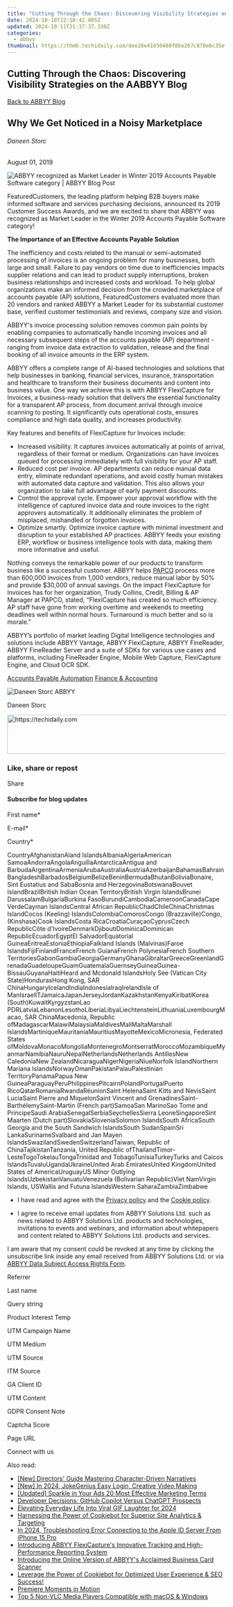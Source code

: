 ```yaml
---
title: "Cutting Through the Chaos: Discovering Visibility Strategies on the AABBYY Blog"
date: 2024-10-10T22:50:42.805Z
updated: 2024-10-11T21:37:37.330Z
categories:
  - abbyy
thumbnail: https://thmb.techidaily.com/dee28e41650480f8be267c870e6c35efe9b36fe181500be81f958d9b44354162.jpg
---
```


## Cutting Through the Chaos: Discovering Visibility Strategies on the AABBYY Blog

[Back to ABBYY Blog](https://tools.techidaily.com/abbyy/products/)

## Why We Get Noticed in a Noisy Marketplace

###### Daneen Storc

August 01, 2019

![ABBYY recognized as Market Leader in Winter 2019 Accounts Payable Software category | ABBYY Blog Post](https://static5.abbyy.com/abbyycommedia/25365/10707.png) 

FeaturedCustomers, the leading platform helping B2B buyers make informed software and services purchasing decisions, announced its 2019 Customer Success Awards, and we are excited to share that ABBYY was recognized as Market Leader in the Winter 2019 Accounts Payable Software category!

**The Importance of an Effective Accounts Payable Solution**

The inefficiency and costs related to the manual or semi-automated processing of invoices is an ongoing problem for many businesses, both large and small. Failure to pay vendors on time due to inefficiencies impacts supplier relations and can lead to product supply interruptions, broken business relationships and increased costs and workload. To help global organizations make an informed decision from the crowded marketplace of accounts payable (AP) solutions, FeaturedCustomers evaluated more than 20 vendors and ranked ABBYY a Market Leader for its substantial customer base, verified customer testimonials and reviews, company size and vision.

ABBYY's invoice processing solution removes common pain points by enabling companies to automatically handle incoming invoices and all necessary subsequent steps of the accounts payable (AP) department - ranging from invoice data extraction to validation, release and the final booking of all invoice amounts in the ERP system.

ABBYY offers a complete range of AI-based technologies and solutions that help businesses in banking, financial services, insurance, transportation and healthcare to transform their business documents and content into business value. One way we achieve this is with ABBYY FlexiCapture for Invoices, a business-ready solution that delivers the essential functionality for a transparent AP process, from document arrival through invoice scanning to posting. It significantly cuts operational costs, ensures compliance and high data quality, and increases productivity.

Key features and benefits of FlexiCapture for Invoices include:

* Increased visibility. It captures invoices automatically at points of arrival, regardless of their format or medium. Organizations can have invoices queued for processing immediately with full visibility for your AP staff.
* Reduced cost per invoice. AP departments can reduce manual data entry, eliminate redundant operations, and avoid costly human mistakes with automated data capture and validation. This also allows your organization to take full advantage of early payment discounts.
* Control the approval cycle. Empower your approval workflow with the intelligence of captured invoice data and route invoices to the right approvers automatically. It additionally eliminates the problem of misplaced, mishandled or forgotten invoices.
* Optimize smartly. Optimize invoice capture with minimal investment and disruption to your established AP practices. ABBYY feeds your existing ERP, workflow or business intelligence tools with data, making them more informative and useful.

Nothing conveys the remarkable power of our products to transform business like a successful customer. ABBYY helps [PAPCO](https://tools.techidaily.com/abbyy/products/) process more than 600,000 invoices from 1,000 vendors, reduce manual labor by 50% and provide $30,000 of annual savings. On the impact FlexiCapture for Invoices has for her organization, Trudy Collins, Credit, Billing & AP Manager at PAPCO, stated, “FlexiCapture has created so much efficiency. AP staff have gone from working overtime and weekends to meeting deadlines well within normal hours. Turnaround is much better and so is morale.”

ABBYY’s portfolio of market leading Digital Intelligence technologies and solutions include ABBYY Vantage, ABBYY FlexiCapture, ABBYY FineReader, ABBYY FineReader Server and a suite of SDKs for various use cases and platforms, including FineReader Engine, Mobile Web Capture, FlexiCapture Engine, and Cloud OCR SDK.

[Accounts Payable Automation](https://tools.techidaily.com/abbyy/products/) [Finance & Accounting](https://tools.techidaily.com/abbyy/products/) 

![Daneen Storc ABBYY](https://static4.abbyy.com/abbyycommedia/25721/daneen-retouched-99x99.png)

Daneen Storc

<!-- affiliate ads begin -->
<a href="https://appsumo.8odi.net/c/5597632/2123732/7443" target="_top" id="2123732">
  <img src="//a.impactradius-go.com/display-ad/7443-2123732" border="0" alt="https://techidaily.com" width="600" height="90"/>
</a>
<img height="0" width="0" src="https://appsumo.8odi.net/i/5597632/2123732/7443" style="position:absolute;visibility:hidden;" border="0" />
<!-- affiliate ads end -->

### Like, share or repost

Share 

#### Subscribe for blog updates

First name\*

E-mail\*

Сountry\*

СountryAfghanistanAland IslandsAlbaniaAlgeriaAmerican SamoaAndorraAngolaAnguillaAntarcticaAntigua and BarbudaArgentinaArmeniaArubaAustraliaAustriaAzerbaijanBahamasBahrainBangladeshBarbadosBelgiumBelizeBeninBermudaBhutanBoliviaBonaire, Sint Eustatius and SabaBosnia and HerzegovinaBotswanaBouvet IslandBrazilBritish Indian Ocean TerritoryBritish Virgin IslandsBrunei DarussalamBulgariaBurkina FasoBurundiCambodiaCameroonCanadaCape VerdeCayman IslandsCentral African RepublicChadChileChinaChristmas IslandCocos (Keeling) IslandsColombiaComorosCongo (Brazzaville)Congo, (Kinshasa)Cook IslandsCosta RicaCroatiaCuraçaoCyprusCzech RepublicCôte d'IvoireDenmarkDjiboutiDominicaDominican RepublicEcuadorEgyptEl SalvadorEquatorial GuineaEritreaEstoniaEthiopiaFalkland Islands (Malvinas)Faroe IslandsFijiFinlandFranceFrench GuianaFrench PolynesiaFrench Southern TerritoriesGabonGambiaGeorgiaGermanyGhanaGibraltarGreeceGreenlandGrenadaGuadeloupeGuamGuatemalaGuernseyGuineaGuinea-BissauGuyanaHaitiHeard and Mcdonald IslandsHoly See (Vatican City State)HondurasHong Kong, SAR ChinaHungaryIcelandIndiaIndonesiaIraqIrelandIsle of ManIsraelITJamaicaJapanJerseyJordanKazakhstanKenyaKiribatiKorea (South)KuwaitKyrgyzstanLao PDRLatviaLebanonLesothoLiberiaLibyaLiechtensteinLithuaniaLuxembourgMacao, SAR ChinaMacedonia, Republic ofMadagascarMalawiMalaysiaMaldivesMaliMaltaMarshall IslandsMartiniqueMauritaniaMauritiusMayotteMexicoMicronesia, Federated States ofMoldovaMonacoMongoliaMontenegroMontserratMoroccoMozambiqueMyanmarNamibiaNauruNepalNetherlandsNetherlands AntillesNew CaledoniaNew ZealandNicaraguaNigerNigeriaNiueNorfolk IslandNorthern Mariana IslandsNorwayOmanPakistanPalauPalestinian TerritoryPanamaPapua New GuineaParaguayPeruPhilippinesPitcairnPolandPortugalPuerto RicoQatarRomaniaRwandaRéunionSaint HelenaSaint Kitts and NevisSaint LuciaSaint Pierre and MiquelonSaint Vincent and GrenadinesSaint-BarthélemySaint-Martin (French part)SamoaSan MarinoSao Tome and PrincipeSaudi ArabiaSenegalSerbiaSeychellesSierra LeoneSingaporeSint Maarten (Dutch part)SlovakiaSloveniaSolomon IslandsSouth AfricaSouth Georgia and the South Sandwich IslandsSouth SudanSpainSri LankaSurinameSvalbard and Jan Mayen IslandsSwazilandSwedenSwitzerlandTaiwan, Republic of ChinaTajikistanTanzania, United Republic ofThailandTimor-LesteTogoTokelauTongaTrinidad and TobagoTunisiaTurkeyTurks and Caicos IslandsTuvaluUgandaUkraineUnited Arab EmiratesUnited KingdomUnited States of AmericaUruguayUS Minor Outlying IslandsUzbekistanVanuatuVenezuela (Bolivarian Republic)Viet NamVirgin Islands, USWallis and Futuna IslandsWestern SaharaZambiaZimbabwe

* I have read and agree with the [Privacy policy](https://tools.techidaily.com/abbyy/products/) and the [Cookie policy](https://tools.techidaily.com/abbyy/products/).

* I agree to receive email updates from ABBYY Solutions Ltd. such as news related to ABBYY Solutions Ltd. products and technologies, invitations to events and webinars, and information about whitepapers and content related to ABBYY Solutions Ltd. products and services.  
    
I am aware that my consent could be revoked at any time by clicking the unsubscribe link inside any email received from ABBYY Solutions Ltd. or via [ABBYY Data Subject Access Rights Form](https://tools.techidaily.com/abbyy/products/).

Referrer

Last name

Query string

Product Interest Temp

UTM Campaign Name

UTM Medium

UTM Source

ITM Source

GA Client ID

UTM Content

GDPR Consent Note

Captcha Score

Page URL

Connect with us

<ins class="adsbygoogle"
     style="display:block"
     data-ad-format="autorelaxed"
     data-ad-client="ca-pub-7571918770474297"
     data-ad-slot="1223367746"></ins>

<ins class="adsbygoogle"
     style="display:block"
     data-ad-client="ca-pub-7571918770474297"
     data-ad-slot="8358498916"
     data-ad-format="auto"
     data-full-width-responsive="true"></ins>

<span class="atpl-alsoreadstyle">Also read:</span>
<div><ul>
<li><a href="https://fox-cloud.techidaily.com/new-directors-guide-mastering-character-driven-narratives/"><u>[New] Directors' Guide Mastering Character-Driven Narratives</u></a></li>
<li><a href="https://fox-info.techidaily.com/new-in-2024-jokegenius-easy-login-creative-video-making/"><u>[New] In 2024, JokeGenius Easy Login, Creative Video Making</u></a></li>
<li><a href="https://fox-boxes.techidaily.com/updated-sparkle-in-your-ads-20-most-effective-marketing-terms/"><u>[Updated] Sparkle in Your Ads 20 Most Effective Marketing Terms</u></a></li>
<li><a href="https://tech-revival.techidaily.com/developer-decisions-github-copilot-versus-chatgpt-prospects/"><u>Developer Decisions: GitHub Copilot Versus ChatGPT Prospects</u></a></li>
<li><a href="https://fox-info.techidaily.com/elevating-everyday-life-into-viral-gif-laughter-for-2024/"><u>Elevating Everyday Life Into Viral GIF Laughter for 2024</u></a></li>
<li><a href="https://solve-news.techidaily.com/harnessing-the-power-of-cookiebot-for-superior-site-analytics-and-targeting/"><u>Harnessing the Power of Cookiebot for Superior Site Analytics & Targeting</u></a></li>
<li><a href="https://apple-account.techidaily.com/in-2024-troubleshooting-error-connecting-to-the-apple-id-server-from-iphone-15-pro-by-drfone-ios/"><u>In 2024, Troubleshooting Error Connecting to the Apple ID Server From iPhone 15 Pro</u></a></li>
<li><a href="https://solve-news.techidaily.com/introducing-abbyy-flexicaptures-innovative-tracking-and-high-performance-reporting-system/"><u>Introducing ABBYY FlexiCapture's Innovative Tracking and High-Performance Reporting System</u></a></li>
<li><a href="https://solve-news.techidaily.com/introducing-the-online-version-of-abbyys-acclaimed-business-card-scanner/"><u>Introducing the Online Version of ABBYY's Acclaimed Business Card Scanner</u></a></li>
<li><a href="https://solve-news.techidaily.com/leverage-the-power-of-cookiebot-for-optimized-user-experience-and-seo-success/"><u>Leverage the Power of Cookiebot for Optimized User Experience & SEO Success!</u></a></li>
<li><a href="https://extra-resources.techidaily.com/premiere-moments-in-motion/"><u>Premiere Moments in Motion</u></a></li>
<li><a href="https://some-guidance.techidaily.com/top-5-non-vlc-media-players-compatible-with-macos-and-windows/"><u>Top 5 Non-VLC Media Players Compatible with macOS & Windows</u></a></li>
</ul></div>

